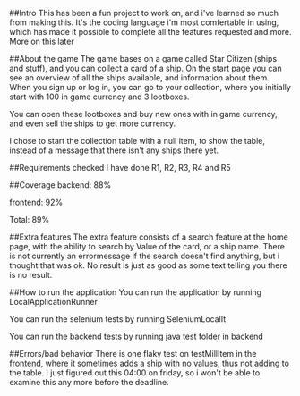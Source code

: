 ##Intro
This has been a fun project to work on, and i've learned so much from making this. It's the coding language i'm
most comfertable in using, which has made it possible to complete all the features requested and more. More on this later



##About the game
The game bases on a game called Star Citizen (ships and stuff), and you can collect a card
of a ship. On the start page you can see an overview of all the ships available, and information about them.
When you sign up or log in, you can go to your collection, where you initially start with 100 in game currency
and 3 lootboxes. 

You can open these lootboxes and buy new ones with in game currency, and even sell the ships to get more currency.

I chose to start the collection table with a null item, to show the table, instead of a message that there isn't any
ships there yet.


##Requirements checked
I have done R1, R2, R3, R4 and R5

##Coverage
backend: 88%

frontend: 92%

Total: 89%

##Extra features
The extra feature consists of a search feature at the home page, with the ability to search by Value of the card, 
or a ship name. There is not currently an errormessage if the search doesn't find anything, but i thought that was ok. 
No result is just as good as some text telling you there is no result.



##How to run the application
You can run the application by running LocalApplicationRunner

You can run the selenium tests by running SeleniumLocalIt

You can run the backend tests by running java test folder in backend

##Errors/bad behavior
There is one flaky test on testMillItem in the frontend, where it sometimes adds a ship with no values, thus not adding to 
the table. I just figured out this 04:00 on friday, so i won't be able to 
examine this any more before the deadline.